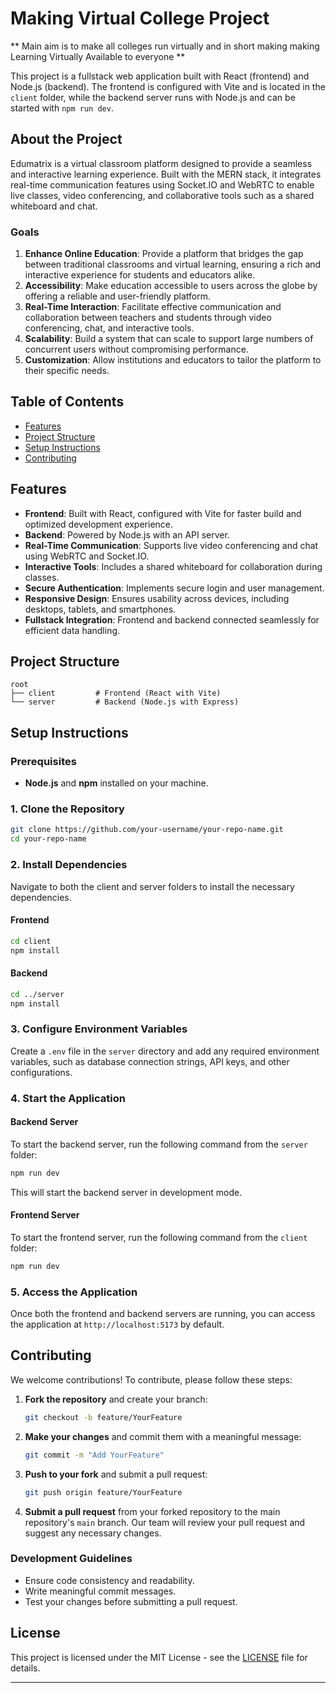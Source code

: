 # Making Virtual College Project

** Main aim is to make all colleges run virtually and in short making making Learning Virtually Available to everyone **

This project is a fullstack web application built with React (frontend) and Node.js (backend). The frontend is configured with Vite and is located in the `client` folder, while the backend server runs with Node.js and can be started with `npm run dev`.

## About the Project

Edumatrix is a virtual classroom platform designed to provide a seamless and interactive learning experience. Built with the MERN stack, it integrates real-time communication features using Socket.IO and WebRTC to enable live classes, video conferencing, and collaborative tools such as a shared whiteboard and chat. 

### Goals

1. **Enhance Online Education**: Provide a platform that bridges the gap between traditional classrooms and virtual learning, ensuring a rich and interactive experience for students and educators alike.
2. **Accessibility**: Make education accessible to users across the globe by offering a reliable and user-friendly platform.
3. **Real-Time Interaction**: Facilitate effective communication and collaboration between teachers and students through video conferencing, chat, and interactive tools.
4. **Scalability**: Build a system that can scale to support large numbers of concurrent users without compromising performance.
5. **Customization**: Allow institutions and educators to tailor the platform to their specific needs.

## Table of Contents

- [Features](#features)
- [Project Structure](#project-structure)
- [Setup Instructions](#setup-instructions)
- [Contributing](#contributing)

## Features

- **Frontend**: Built with React, configured with Vite for faster build and optimized development experience.
- **Backend**: Powered by Node.js with an API server.
- **Real-Time Communication**: Supports live video conferencing and chat using WebRTC and Socket.IO.
- **Interactive Tools**: Includes a shared whiteboard for collaboration during classes.
- **Secure Authentication**: Implements secure login and user management.
- **Responsive Design**: Ensures usability across devices, including desktops, tablets, and smartphones.
- **Fullstack Integration**: Frontend and backend connected seamlessly for efficient data handling.

## Project Structure

```
root
├── client         # Frontend (React with Vite)
└── server         # Backend (Node.js with Express)
```

## Setup Instructions

### Prerequisites

- **Node.js** and **npm** installed on your machine.

### 1. Clone the Repository

```bash
git clone https://github.com/your-username/your-repo-name.git
cd your-repo-name
```

### 2. Install Dependencies

Navigate to both the client and server folders to install the necessary dependencies.

#### Frontend

```bash
cd client
npm install
```

#### Backend

```bash
cd ../server
npm install
```

### 3. Configure Environment Variables

Create a `.env` file in the `server` directory and add any required environment variables, such as database connection strings, API keys, and other configurations.

### 4. Start the Application

#### Backend Server

To start the backend server, run the following command from the `server` folder:

```bash
npm run dev
```

This will start the backend server in development mode.

#### Frontend Server

To start the frontend server, run the following command from the `client` folder:

```bash
npm run dev
```

### 5. Access the Application

Once both the frontend and backend servers are running, you can access the application at `http://localhost:5173` by default.

## Contributing

We welcome contributions! To contribute, please follow these steps:

1. **Fork the repository** and create your branch:
   ```bash
   git checkout -b feature/YourFeature
   ```

2. **Make your changes** and commit them with a meaningful message:
   ```bash
   git commit -m "Add YourFeature"
   ```

3. **Push to your fork** and submit a pull request:
   ```bash
   git push origin feature/YourFeature
   ```

4. **Submit a pull request** from your forked repository to the main repository's `main` branch. Our team will review your pull request and suggest any necessary changes.

### Development Guidelines

- Ensure code consistency and readability.
- Write meaningful commit messages.
- Test your changes before submitting a pull request.

## License

This project is licensed under the MIT License - see the [LICENSE](LICENSE) file for details.


---
